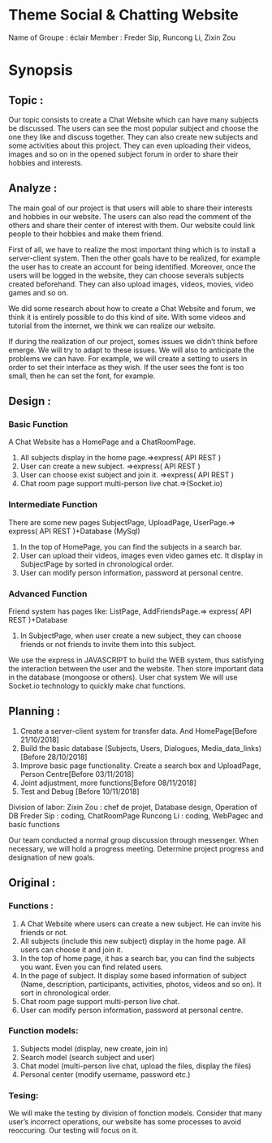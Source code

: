 # Theme Social & Chatting Website

Name of Groupe : éclair
Member : Freder Sip, Runcong Li, Zixin Zou

# Synopsis


## Topic :

Our topic consists to create a Chat Website which can have many subjects be discussed. The users can see the most popular subject and choose the one they like and discuss together. They can also create new subjects and some activities about this project. They can even uploading their videos, images and so on in the opened subject forum in order to share their hobbies and interests.
## Analyze :

The main goal of our project is that users will able to share their interests and hobbies in our website. The users can also read the comment of the others and share their center of interest with them. Our website could link people to their hobbies and make them friend.

First of all, we have to realize the most important thing which is to install a server-client system. Then the other goals have to be realized, for example the user has to create an account for being identified. Moreover, once the users will be logged in the website, they can choose severals subjects created beforehand. They can also upload images, videos, movies, video games and so on.

We did some research about how to create a Chat Website and forum, we think it is entirely possible to do this kind of site. With some videos and tutorial from the internet, we think we can realize our website.

If during the realization of our project, somes issues we didn’t think before emerge. We will try to adapt to these issues. We will also to anticipate the problems we can have. For example, we will create a setting to users in order to set their interface as they wish. If the user sees the font is too small, then he can set the font, for example.

## Design :

### Basic Function
A Chat Website has a HomePage and a ChatRoomPage. 
1. All subjects display in the home page.=>express( API REST )
2. User can create a new subject. =>express( API REST )
3. User can choose exist subject and join it. =>express( API REST )
4. Chat room page support multi-person live chat.=>(Socket.io)

### Intermediate Function
There are some new pages SubjectPage, UploadPage, UserPage.=> express( API REST )+Database (MySql)
1. In the top of HomePage, you can find the subjects in a search bar. 
2. User can upload their videos, images even video games etc. It display in   SubjectPage by sorted in chronological order. 
3. User can modify person information, password at personal centre.

### Advanced Function
Friend system has pages like: ListPage, AddFriendsPage.=> express( API REST )+Database
1. In SubjectPage, when user create a new subject, they can choose friends or not friends to invite them into this subject.

We use the express in JAVASCRIPT to build the WEB system, thus satisfying the interaction between the user and the website. Then store important data in the database (mongoose or others). User chat system We will use Socket.io technology to quickly make chat functions.


## Planning :

1. Create a server-client system for transfer data. And HomePage[Before 21/10/2018]
2. Build the basic database (Subjects, Users, Dialogues, Media_data_links) [Before 28/10/2018]
3. Improve basic page functionality. Create a search box and UploadPage, Person Centre[Before 03/11/2018]
4. Joint adjustment, more functions[Before 08/11/2018]
5. Test and Debug [Before 10/11/2018]

Division of labor: 
Zixin Zou : chef de projet, Database design, Operation of DB
Freder Sip : coding, ChatRoomPage
Runcong Li : coding, WebPagec and basic functions

Our team conducted a normal group discussion through messenger. When necessary, we will hold a progress meeting. Determine project progress and designation of new goals.


## Original :

### Functions :
1. A Chat Website where users can create a new subject. He can invite his friends or not.
2. All subjects (include this new subject) display in the home page. All users can choose it and join it.
3. In the top of home page, it has a search bar, you can find the subjects you want. Even you can find related users.
4. In the page of subject. It display some based information of subject (Name, description, participants, activities, photos, videos and so on). It sort in chronological order.
5. Chat room page support multi-person live chat.
6. User can modify person information, password at personal centre.

### Function models:
1. Subjects model (display, new create, join in)
2. Search model (search subject and user)
3. Chat model (multi-person live chat, upload the files, display the files)
4. Personal center (modify username, password etc.)

### Tesing:
We will make the testing by division of fonction models. Consider that many user’s incorrect operations, our website has some processes to avoid reoccuring. Our testing will focus on it.
